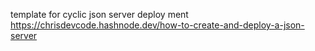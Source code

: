 template for cyclic json server deploy ment
https://chrisdevcode.hashnode.dev/how-to-create-and-deploy-a-json-server
